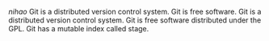 *nihao*
Git is a distributed version control system.
Git is free software.
Git is a distributed version control system.
Git is free software distributed under the GPL.
Git has a mutable index called stage.